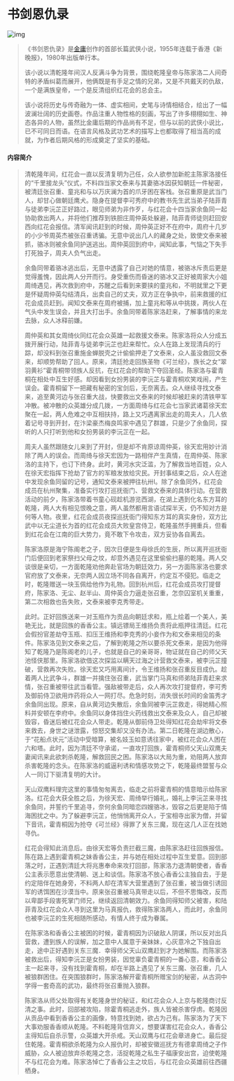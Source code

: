 # 书剑恩仇录

![img](https://gss0.bdstatic.com/-4o3dSag_xI4khGkpoWK1HF6hhy/baike/w%3D268%3Bg%3D0/sign=633fbc33733e6709be0042f903fcf800/7acb0a46f21fbe09afda830067600c338744ad1a.jpg)

> 《书剑恩仇录》是[金庸](https://baike.baidu.com/item/金庸/128951)创作的首部长篇武侠小说，1955年连载于香港《新晚报》，1980年出版单行本。
>
> 该小说以清乾隆年间汉人反满斗争为背景，围绕乾隆皇帝与陈家洛二人间奇特的矛盾纠葛而展开，他俩既是有手足之情的兄弟，又是不共戴天的仇敌，一个是满族皇帝，一个是反清组织红花会的总会主。 
>
> 该小说将历史与传奇融为一体、虚实相间，史笔与诗情相结合，绘出了一幅波澜壮阔的历史画卷。作品注重人物性格的刻画，写出了许多栩栩如生、神态各异的人物，虽然比金庸后期的作品尚有不足，但与以前的武侠小说比，已不可同日而语。在语言风格及武功艺术的描写上也都取得了相当高的成就，为作者后期风格的形成奠定了坚实的基础。

#### 内容简介

> ​		清乾隆年间，红花会一直以反清复明为己任，众人欲参加新舵主陈家洛接任的“千里接龙头”仪式，不料四当家文泰来与其妻骆冰因获知朝廷一件秘密，被清廷张召重、童兆和与以万庆澜为首的爪牙困在客栈。张召重原是武当门人，却甘心做朝廷鹰犬。隐身在提督李可秀府中的教书先生武当弟子陆菲青与徒弟李沅芷正好路过，眼见师弟为非作歹，与红花会十四当家余鱼同一起协助救出两人，并将他们推荐到铁胆庄周仲英处躲避，陆菲青师徒则赶回安西向红花会报信。清军闻讯赶到的时候，周仲英正好不在府中，周府十几岁的小少爷周英杰被张召重诱骗。无意中说出几人的藏身之处，致使文泰来被抓，骆冰则被余鱼同护送逃出。周仲英回到府中，闻知此事，气恼之下失手打死独子，周夫人负气出走。
>
> ​		余鱼同带着骆冰逃出后，无意中透露了自己对她的情意，被骆冰斥责后更是觉得羞愧，因此两人分开而行。身受重伤而昏迷的骆冰又正好被周家大小姐周绮遇见，再次救到府中，苏醒之后看到来要挟的童兆和，不明就里之下更是怀疑周仲英勾结清兵，出卖自己的丈夫，双方正在争执中，前来救援的红花会成员赶到。闻知文泰来在周府被捕，加上童兆和等从中挑拨，两伙人在气头中发生误会，并且大打出手。余鱼同带着陈家洛赶来，了解事情的来龙去脉，众人冰释前嫌。
>
> ​		周仲英和其女周绮伙同红花会众英雄一起救援文泰来。陈家洛将众人分成五拨开展行动，陆菲青与徒弟李沅芷也赶来帮忙。众人在路上发现清兵的行踪，却没料到张召重施金蝉脱壳之计偷偷押走了文泰来，众人虽没救回文泰来，却顺势帮助了回人。原来，清廷抢走回族圣物《可兰经》，族长之女“翠羽黄衫”霍青桐带领族人反抗，在红花会的帮助下夺回圣经。陈家洛与霍青桐在相处中互生好感。却因看到女扮男装的李沅芷与霍青桐欢笑戏闹，产生误会。霍青桐留下一把藏有秘密的宝剑后，无奈离去。众人继续寻找文泰来，追至黄河边与张召重大战，快要救出文泰来的时候却被赶来的清铁甲军冲散。被冲散的众英雄分成几拨，一方面周绮与红花会七当家武诸葛徐天宏聚在一起，两人危难之中互相扶持，路上又巧遇离家出走的周夫人，几人依着记号寻到开封，在汴梁豪杰梅良鸣家中遇见了群雄，只是少了余鱼同，探听的人只打听到他和女扮男装的李沅芷在一起。
>
> ​		周夫人虽然跟随女儿来到了开封，但是却不肯原谅周仲英，徐天宏用妙计消除了两人的误会。而周绮与徐天宏因为一路相伴产生真情，在周仲英、陈家洛的主持下，也订下终身。此时，黄河水灾泛滥，为了解救当地百姓，众人在徐天宏指挥下抢劫了官方的军粮发放给灾民。开封事结束之后，众人在途中发现余鱼同留的记号，通知文泰来被押往杭卅I。除了余鱼同外，红花会成员在杭州聚集，准备实行攻打巡抚衙门、营救文泰来的具体行动。在营救活动的前夕，陈家洛带着书童心砚趁机游览西湖，在湖上遇到化名东方耳的乾隆，两人大有相见恨晚之意，两人虽然都用言语试探半天，仍不知对方是何等人物。夜里，红花会成员夜探巡抚衙门得知东方耳的真实身份，双方比武中以无尘道长为首的红花会成员大败皇宫侍卫，乾隆虽然手拥重兵，但看到红花会在江南的巨大势力，竟不敢下令攻击，双方妥协各自离去。
>
> ​		陈家洛原是海宁陈阁老之子，因次日便是生母徐氏的生辰，所以离开巡抚衙门后便回到老家祭扫父母之坟，却意外遇见在这里偷偷扫墓的乾隆。两人交谈很是亲切，一方面乾隆劝他奔赴官场为朝廷效力，另一方面陈家洛也要求官府放了文泰来，无奈两人因立场不同各自离开，约定互不侵犯。临走之时，乾隆赠送一块玉佩给他作为礼物。回到杭州后，红花会成员攻打提督府，陈家洛、无尘、赵半山、周仲英合力逼走张召重，怎奈囚室机关重重，第二次相救也告失败，文泰来被李克秀带走。
>
> ​		此时。正好回族送来一对玉瓶作为贡品向朝廷求和，瓶上绘着一个美人，美艳无比，就是回族的香香公主。镇远镖局王维扬负责将此瓶押往清廷。红花会假扮官差劫夺玉瓶、扣压王维扬和李克秀的小妾作为和文泰来相见的条件。陈家洛见到文泰来之后，了解到乾隆之所以要杀死文泰来，是因为他得知了乾隆乃是陈阁老的儿子，也就是自己的亲哥哥，物证就在自己的师父天池怪侠那里。陈家洛欲借这次探监以瞒天过海之计营救文泰来，被李沅芷撞破，营救再次失败。徐天宏又巧用离间计，令王维扬和张召重反目成仇。趁着两人比武争斗，群雄一并擒住张召重，武当掌门马真和师弟陆菲青赶来求情，张召重被带往武当看管。强敌被带走后，众人再次攻打提督府，李可秀及御前侍卫欲用炸药将众人一网打尽。危急时刻，消失很长时间的金笛秀才余鱼同出现。原来，自从黄河边失散后，余鱼同被李沅芷救走，得她精心照料并安顿在李府中。余鱼同以身体挡住火药线救出文泰来及众人，自己却被毁容，昏迷后被红花会众人带走。乾隆从御前侍卫处得知红花会劫牢将文泰来救去，身世之谜泄露，惊怒交集却又没有办法。第二日乾隆在湖边散心，于“花船点状元”活动中受暗算，被名妓玉如意诱往家中，被红花会众人困在六和塔。此时，因为清廷不守承诺，一直攻打回族，霍青桐师父天山双鹰夫妻闻讯来此欲刺杀乾隆，解救回民之困。陈家洛以大局为重，劝阻两人放弃杀害乾隆的念头。在陈家洛的威逼利诱和情感攻势之下，乾隆最终盟誓与众人一同订下驱清复明的大计。
>
> ​		天山双鹰料理完这里的事情匆匆离去，临走之前将霍青桐的情意暗示给陈家洛。红花会大获全胜之后，为徐天宏、周绮举行婚礼，婚礼上李沅芷来寻找余鱼同，并誓约千里追寻，奈何余鱼同暗恋四嫂骆冰，毁容之后更是陷于情海困扰之中。为了躲避李沅芷，他悄悄离开众人，于宝相寺出家为僧，并留下音讯，霍青桐因为抢夺《可兰经》得罪了关东三魔，现在这几人正在找她寻仇。
>
> ​		红花会得知此消息后。由徐天宏等负责拦截三魔，由陈家洛赶往回族报信。陈在路上遇到霍青桐之妹香香公主，并与她在相处过程中互生爱意。回到部落之时，正遇到清廷大将兆惠奉命来攻打回部，陈家洛力退清朝使者，香香公主表示愿意出使清朝、送上和谈信。陈家洛不放心香香公主独自去，于是约定陪伴在她身旁，不料两人却在清军大营里遇到了张召重，被当做引诱回军的诱饵困在沙漠当中。原来张召重被马真带走以后，不但不思悔改，反而以卑鄙手段害死掌门师兄，继续返回清朝效力。余鱼同得知师父被害，和陆菲青及红花会众人寻到这里为马真报仇，救得陈家洛两人，而此时，余鱼同也被李沅芷的生死相随所感动，有情人终于成为眷属。
>
> ​		在陈家洛和香香公主被困的时候，霍青桐因为识破敌人阴谋，所以反对出兵营救，遭到族人的误解，加之意中人属意于亲妹妹，心灰意冷之下独自出走，途中正好遇到关东三魔．幸得师父天山双鹰赶到才为她解围。而陈家洛被救出后，得知李沅芷是女扮男装，因觉辜负霍青桐的一番心意，和香香公主一起来寻，没有找到霍青桐，却在半路上遇见了关东三魔、张召重，几人被狼群困住。在突围狼群时，陈家洛解开霍青桐所赠宝剑的秘密，从古洞中学得一套奇高的武功，最终将张召重抛入狼群。
>
> ​		陈家洛从师父处取得有关乾隆身世的秘证，和红花会众人上京与乾隆商讨反清之事。此时，回部被攻陷，除霍青桐逃走外，族人皆被杀害俘虏。乾隆因从贡品中看到香香公主的画像，特意找到她，欲占为己有。陈家洛为了天下大事劝服香香顺从乾隆。不料乾隆背信弃义，想要谋害红花会众人，香香公主得知后自杀示警，众英雄大开杀戒。天山双鹰与红花会章进身亡。最后捉住乾隆。霍青桐欲杀乾隆为众人报仇时，却被安徽巡抚方有德拿周绮之子作威胁，众人被迫放弃杀乾隆之念，活捉乾隆之私生子福康安出宫，迫使乾隆不与红花会为难。陈家洛悼亡了香香公主之坟后，与红花会众英雄前往西疆栖身。